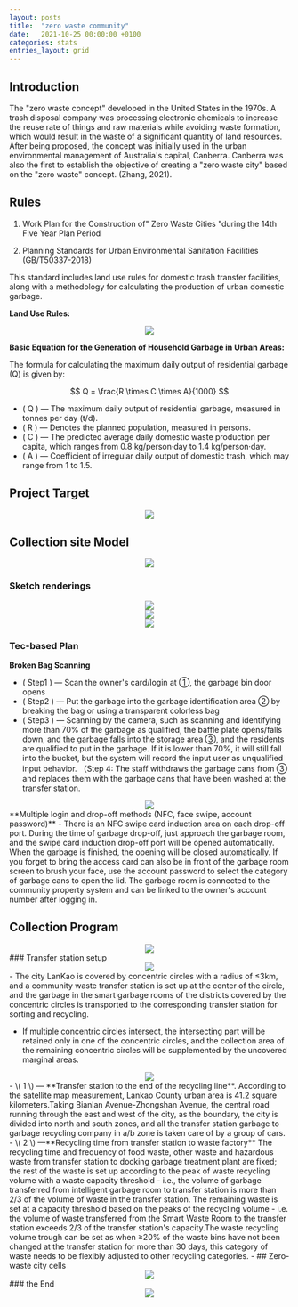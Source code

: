 ```yaml
---
layout: posts
title:  "zero waste community"
date:   2021-10-25 00:00:00 +0100
categories: stats
entries_layout: grid
---
```


## Introduction

The "zero waste concept" developed in the United States in the 1970s. A trash disposal company was processing electronic chemicals to increase the reuse rate of things and raw materials while avoiding waste formation, which would result in the waste of a significant quantity of land resources. After being proposed, the concept was initially used in the urban environmental management of Australia's capital, Canberra. Canberra was also the first to establish the objective of creating a "zero waste city" based on the "zero waste" concept. (Zhang, 2021).

## Rules

1. Work Plan for the Construction of" Zero Waste Cities "during the 14th Five Year Plan Period

2. Planning Standards for Urban Environmental Sanitation Facilities (GB/T50337-2018)

This standard includes land use rules for domestic trash transfer facilities, along with a methodology for calculating the production of urban domestic garbage.

**Land Use Rules:**

<center> <img style="max-width: 200px; height: auto;" src = "/images/chart1.png"> </center>

**Basic Equation for the Generation of Household Garbage in Urban Areas:**

The formula for calculating the maximum daily output of residential garbage (Q) is given by:

$$ Q = \frac{R \times C \times A}{1000} $$

- \( Q \) — The maximum daily output of residential garbage, measured in tonnes per day (t/d).
- \( R \) — Denotes the planned population, measured in persons.
- \( C \) — The predicted average daily domestic waste production per capita, which ranges from 0.8 kg/person·day to 1.4 kg/person·day.
- \( A \) — Coefficient of irregular daily output of domestic trash, which may range from 1 to 1.5.
	

## Project Target
<center> <img style="max-width: 200px; height: auto;" src = "/images/pic1.png"> </center>

## Collection site Model
<center> <img style="max-width: 200px; height: auto;" src = "/images/map1.jpg"> </center>

### Sketch renderings
<center> <img style="max-width: 200px; height: auto;" src = "/images/sketc.jpg"> </center>
<center> <img style="max-width: 200px; height: auto;" src = "/images/model1.jpg"> </center>
<center> <img style="max-width: 200px; height: auto;" src = "/images/model2.jpg"> </center>

### Tec-based Plan
**Broken Bag Scanning**
- \( Step1 \) — Scan the owner's card/login at ①, the garbage bin door opens 
- \( Step2 \) —  Put the garbage into the garbage identification area ② by breaking the bag or using a transparent colorless bag 
- \( Step3 \) —  Scanning by the camera, such as scanning and identifying more than 70% of the garbage as qualified, the baffle plate opens/falls down, and the garbage falls into the storage area ③, and the residents are qualified to put in the garbage. If it is lower than 70%, it will still fall into the bucket, but the system will record the input user as unqualified input behavior. （Step 4: The staff withdraws the garbage cans from ③ and replaces them with the garbage cans that have been washed at the transfer station.
<center> <img style="max-width: 500px; height: auto;" src = "/images/model3.jpg"> </center>
**Multiple login and drop-off methods (NFC, face swipe, account password)**
- There is an NFC swipe card induction area on each drop-off port. During the time of garbage drop-off, just approach the garbage room, and the swipe card induction drop-off port will be opened automatically. When the garbage is finished, the opening will be closed automatically. If you forget to bring the access card can also be in front of the garbage room screen to brush your face, use the account password to select the category of garbage cans to open the lid. The garbage room is connected to the community property system and can be linked to the owner's account number after logging in.

## Collection Program
<center> <img style="max-width: 500px; height: auto;" src = "/images/map2.jpg"> </center>
### Transfer station setup
<center> <img style="max-width: 500px; height: auto;" src = "/images/model3.jpg"> </center>
- The city LanKao is covered by concentric circles with a radius of ≤3km, and a community waste transfer station is set up at the center of the circle, and the garbage in the smart garbage rooms of the districts covered by the concentric circles is transported to the corresponding transfer station for sorting and recycling.

- If multiple concentric circles intersect, the intersecting part will be retained only in one of the concentric circles, and the collection area of the remaining concentric circles will be supplemented by the uncovered marginal areas.
  
<center> <img style="max-width: 500px; height: auto;" src = "../images/area1.jpg"> </center>
- \( 1 \) — **Transfer station to the end of the recycling line**. According to the satellite map measurement, Lankao County urban area is 41.2 square kilometers.Taking Bianlan Avenue-Zhongshan Avenue, the central road running through the east and west of the city, as the boundary, the city is divided into north and south zones, and all the transfer station garbage to garbage recycling company in a/b zone is taken care of by a group of cars.
- \( 2 \) —**Recycling time from transfer station to waste factory** The recycling time and frequency of food waste, other waste and hazardous waste from transfer station to docking garbage treatment plant are fixed; the rest of the waste is set up according to the peak of waste recycling volume with a waste capacity threshold - i.e., the volume of garbage transferred from intelligent garbage room to transfer station is more than 2/3 of the volume of waste in the transfer station. The remaining waste is set at a capacity threshold based on the peaks of the recycling volume - i.e. the volume of waste transferred from the Smart Waste Room to the transfer station exceeds 2/3 of the transfer station's capacity.The waste recycling volume trough can be set as when ≥20% of the waste bins have not been changed at the transfer station for more than 30 days, this category of waste needs to be flexibly adjusted to other recycling categories.
- 
## Zero-waste city cells
</center><center> <img style="max-width: 500px; height: auto;" src = "../images/map3.jpg"> </center>
### the End
<center> <img style="max-width: 500px; height: auto;" src = "../images/smart.jpg"> </center>
